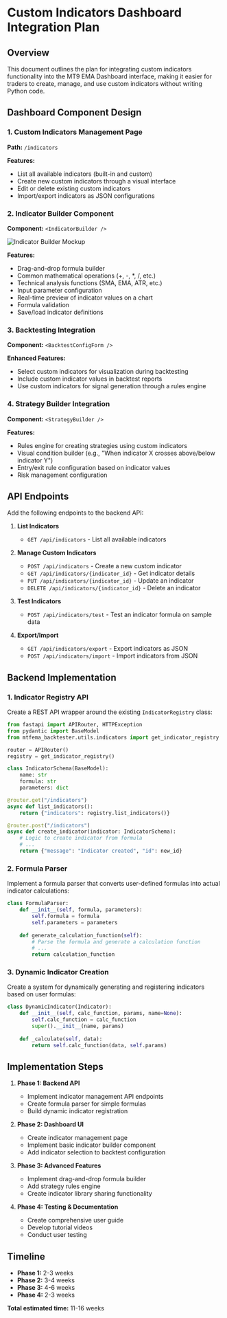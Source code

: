 # Custom Indicators Dashboard Integration Plan

## Overview

This document outlines the plan for integrating custom indicators functionality into the MT9 EMA Dashboard interface, making it easier for traders to create, manage, and use custom indicators without writing Python code.

## Dashboard Component Design

### 1. Custom Indicators Management Page

**Path:** `/indicators`

**Features:**
- List all available indicators (built-in and custom)
- Create new custom indicators through a visual interface
- Edit or delete existing custom indicators
- Import/export indicators as JSON configurations

### 2. Indicator Builder Component

**Component:** `<IndicatorBuilder />`

![Indicator Builder Mockup](https://via.placeholder.com/800x600.png?text=Indicator+Builder+Mockup)

**Features:**
- Drag-and-drop formula builder
- Common mathematical operations (+, -, *, /, etc.)
- Technical analysis functions (SMA, EMA, ATR, etc.)
- Input parameter configuration
- Real-time preview of indicator values on a chart
- Formula validation
- Save/load indicator definitions

### 3. Backtesting Integration

**Component:** `<BacktestConfigForm />`

**Enhanced Features:**
- Select custom indicators for visualization during backtesting
- Include custom indicator values in backtest reports
- Use custom indicators for signal generation through a rules engine

### 4. Strategy Builder Integration

**Component:** `<StrategyBuilder />`

**Features:**
- Rules engine for creating strategies using custom indicators
- Visual condition builder (e.g., "When indicator X crosses above/below indicator Y")
- Entry/exit rule configuration based on indicator values
- Risk management configuration

## API Endpoints

Add the following endpoints to the backend API:

1. **List Indicators**
   - `GET /api/indicators` - List all available indicators
   
2. **Manage Custom Indicators**
   - `POST /api/indicators` - Create a new custom indicator
   - `GET /api/indicators/{indicator_id}` - Get indicator details
   - `PUT /api/indicators/{indicator_id}` - Update an indicator
   - `DELETE /api/indicators/{indicator_id}` - Delete an indicator
   
3. **Test Indicators**
   - `POST /api/indicators/test` - Test an indicator formula on sample data
   
4. **Export/Import**
   - `GET /api/indicators/export` - Export indicators as JSON
   - `POST /api/indicators/import` - Import indicators from JSON

## Backend Implementation

### 1. Indicator Registry API

Create a REST API wrapper around the existing `IndicatorRegistry` class:

```python
from fastapi import APIRouter, HTTPException
from pydantic import BaseModel
from mtfema_backtester.utils.indicators import get_indicator_registry

router = APIRouter()
registry = get_indicator_registry()

class IndicatorSchema(BaseModel):
    name: str
    formula: str
    parameters: dict

@router.get("/indicators")
async def list_indicators():
    return {"indicators": registry.list_indicators()}

@router.post("/indicators")
async def create_indicator(indicator: IndicatorSchema):
    # Logic to create indicator from formula
    # ...
    return {"message": "Indicator created", "id": new_id}
```

### 2. Formula Parser

Implement a formula parser that converts user-defined formulas into actual indicator calculations:

```python
class FormulaParser:
    def __init__(self, formula, parameters):
        self.formula = formula
        self.parameters = parameters
        
    def generate_calculation_function(self):
        # Parse the formula and generate a calculation function
        # ...
        return calculation_function
```

### 3. Dynamic Indicator Creation

Create a system for dynamically generating and registering indicators based on user formulas:

```python
class DynamicIndicator(Indicator):
    def __init__(self, calc_function, params, name=None):
        self.calc_function = calc_function
        super().__init__(name, params)
    
    def _calculate(self, data):
        return self.calc_function(data, self.params)
```

## Implementation Steps

1. **Phase 1: Backend API**
   - Implement indicator management API endpoints
   - Create formula parser for simple formulas
   - Build dynamic indicator registration

2. **Phase 2: Dashboard UI**
   - Create indicator management page
   - Implement basic indicator builder component
   - Add indicator selection to backtest configuration

3. **Phase 3: Advanced Features**
   - Implement drag-and-drop formula builder
   - Add strategy rules engine
   - Create indicator library sharing functionality

4. **Phase 4: Testing & Documentation**
   - Create comprehensive user guide
   - Develop tutorial videos
   - Conduct user testing

## Timeline

- **Phase 1:** 2-3 weeks
- **Phase 2:** 3-4 weeks
- **Phase 3:** 4-6 weeks
- **Phase 4:** 2-3 weeks

**Total estimated time:** 11-16 weeks
